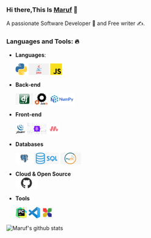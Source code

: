<!--
### Hi there,This Is Momenur👋

Here are some ideas to get you started:

- 🔭 I’m currently working on ...
- 🌱 I’m currently learning ...
- 👯 I’m looking to collaborate on ...
- 🤔 I’m looking for help with ...
- 💬 Ask me about ...
- 📫 How to reach me: ...
- 😄 Pronouns: ...
- ⚡ Fun fact: ...
- --->


### Hi there,This Is [Maruf]() 👋
A passionate Software Developer 🚀 and Free writer ✍.

### Languages and Tools: 🔥

- **Languages**: 

  <code><img height="30" src="https://github.com/momenurmaruf2742/momenurmaruf2742/blob/master/Maruf_Assest/unnamed.png" style="max-width:100%;"></code> 
  <code><img height="30" src="https://github.com/momenurmaruf2742/momenurmaruf2742/blob/master/Maruf_Assest/Java.png" style="max-width:100%;"></code>
  <code><img height="30" src="https://github.com/momenurmaruf2742/momenurmaruf2742/blob/master/Maruf_Assest/JavaScript.png" style="max-width:100%;"></code>

- **Back-end**

  <code><img height="30" src="https://github.com/momenurmaruf2742/momenurmaruf2742/blob/master/Maruf_Assest/Dj.png" style="max-width:100%;"></code>
  <code><img height="30" src="https://github.com/momenurmaruf2742/momenurmaruf2742/blob/master/Maruf_Assest/joblib.png" style="max-width:100%;"></code>
  <code><img height="30" src="https://github.com/momenurmaruf2742/momenurmaruf2742/blob/master/Maruf_Assest/numpy.png" style="max-width:100%;"></code>

- **Front-end**
 
  <code><img height="30" src="https://github.com/momenurmaruf2742/momenurmaruf2742/blob/master/Maruf_Assest/jquery.jpg" style="max-width:100%;"></code>
  <code><img height="30" src="https://github.com/momenurmaruf2742/momenurmaruf2742/blob/master/Maruf_Assest/bootstrap-icons.png" style="max-width:100%;"></code>
  <code><img height="30" src="https://github.com/momenurmaruf2742/momenurmaruf2742/blob/master/Maruf_Assest/materialize-css-tutorial.png" style="max-width:100%;"></code>

- **Databases**  

  <code><img height="30" src="https://github.com/momenurmaruf2742/momenurmaruf2742/blob/master/Maruf_Assest/Postgresql.svg.png" style="max-width:100%;"></code>
  <code><img height="30" src="https://github.com/momenurmaruf2742/momenurmaruf2742/blob/master/Maruf_Assest/sql.png" style="max-width:100%;"></code>
  <code><img height="30" src="https://github.com/momenurmaruf2742/momenurmaruf2742/blob/master/Maruf_Assest/mysql.jpg" style="max-width:100%;"></code>

- **Cloud & Open Source**  
  <code><img height="30" src="https://github.com/momenurmaruf2742/momenurmaruf2742/blob/master/Maruf_Assest/github-mark.png" style="max-width:100%;"></code>
 

- **Tools**

  <code><img height="30" src="https://github.com/momenurmaruf2742/momenurmaruf2742/blob/master/Maruf_Assest/pc.png" style="max-width:100%;"></code>
  <code><img height="30" src="https://github.com/momenurmaruf2742/momenurmaruf2742/blob/master/Maruf_Assest/vs.png" style="max-width:100%;"></code>
  <code><img height="30" src="https://github.com/momenurmaruf2742/momenurmaruf2742/blob/master/Maruf_Assest/code%20block%20logo.jpg" style="max-width:100%;"></code>

![Maruf's github stats](https://github-readme-stats.vercel.app/api?username=momenurmaruf2742&show_icons=true&theme=merko)
